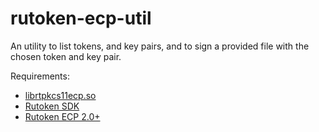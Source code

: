 # rutoken-ecp-util
An utility to list tokens, and key pairs, and to sign a provided file with the chosen token and key pair.

Requirements:
 - [librtpkcs11ecp.so](https://www.rutoken.ru/support/download/pkcs/)
 - [Rutoken SDK](https://www.rutoken.ru/developers/sdk/)
 - [Rutoken ECP 2.0+](https://www.rutoken.ru/products/all/rutoken-ecp-3/)
